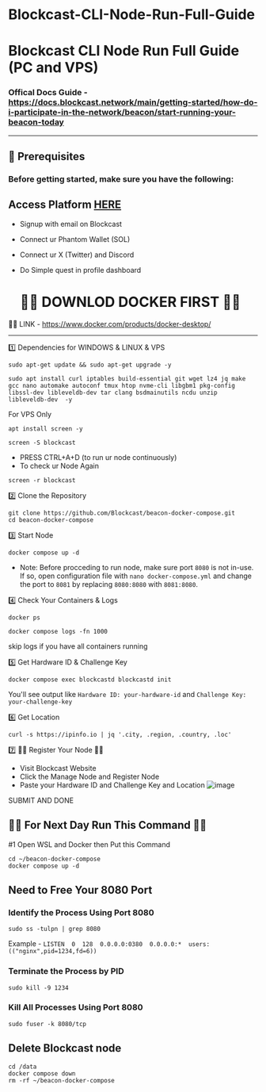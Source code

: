 # Blockcast-CLI-Node-Run-Full-Guide


# Blockcast CLI Node Run Full Guide (PC and VPS)

### Offical Docs Guide - https://docs.blockcast.network/main/getting-started/how-do-i-participate-in-the-network/beacon/start-running-your-beacon-today

----

## 🧰 Prerequisites
### Before getting started, make sure you have the following:
	
Access Platform [HERE](https://app.blockcast.network?referral-code=IIr2Gj)
-------
 * Signup with email on Blockcast
 * Connect ur Phantom Wallet (SOL)
 * Connect ur X (Twitter) and Discord
 * Do Simple quest in profile dashboard

   # 🛑🛑 DOWNLOD DOCKER FIRST 🛑🛑

  🛑🛑  LINK -  https://www.docker.com/products/docker-desktop/

---

1️⃣ Dependencies for WINDOWS & LINUX & VPS
```
sudo apt-get update && sudo apt-get upgrade -y
```
```
sudo apt install curl iptables build-essential git wget lz4 jq make gcc nano automake autoconf tmux htop nvme-cli libgbm1 pkg-config libssl-dev libleveldb-dev tar clang bsdmainutils ncdu unzip libleveldb-dev  -y
```

For VPS Only
```
apt install screen -y
```
```
screen -S blockcast
```
- PRESS CTRL+A+D (to run ur node continuously)
- To check ur Node Again
```
screen -r blockcast
```

2️⃣ Clone the Repository
```
git clone https://github.com/Blockcast/beacon-docker-compose.git
cd beacon-docker-compose
```

3️⃣ Start Node
```
docker compose up -d
```

* Note: Before procceding to run node, make sure port `8080` is not in-use. If so, open configuration file with `nano docker-compose.yml` and change the port to `8081` by replacing `8080:8080` with `8081:8080`.

4️⃣ Check Your Containers & Logs
```
docker ps
```
```
docker compose logs -fn 1000
```
skip logs if you have all containers running

5️⃣ Get Hardware ID & Challenge Key
```
docker compose exec blockcastd blockcastd init
```

You'll see output like `Hardware ID: your-hardware-id` and `Challenge Key: your-challenge-key`

6️⃣ Get Location
```
curl -s https://ipinfo.io | jq '.city, .region, .country, .loc'
```

7️⃣ 🛑🛑   Register Your Node 🛑🛑 

* Visit Blockcast Website
* Click the Manage Node and Register Node
* Paste your Hardware ID and Challenge Key and Location
![image](https://github.com/user-attachments/assets/6199c816-d925-414b-b86f-a5a9f3c1c8dd)

SUBMIT AND DONE

## 🛑🛑 For Next Day Run This Command 🛑🛑 

#1 Open WSL and Docker then Put this Command 
```
cd ~/beacon-docker-compose
docker compose up -d
```

## Need to Free Your 8080 Port

### Identify the Process Using Port 8080
```
sudo ss -tulpn | grep 8080
```

Example - ``` LISTEN  0  128  0.0.0.0:0380  0.0.0.0:*  users:(("nginx",pid=1234,fd=6)) ```

### Terminate the Process by PID
```
sudo kill -9 1234
```

### Kill All Processes Using Port 8080
```
sudo fuser -k 8080/tcp
```


## Delete Blockcast node
```
cd /data
docker compose down
rm -rf ~/beacon-docker-compose
```
